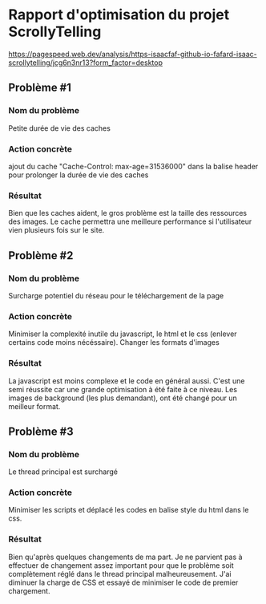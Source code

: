 # Rapport d'optimisation du projet ScrollyTelling
https://pagespeed.web.dev/analysis/https-isaacfaf-github-io-fafard-isaac-scrollytelling/jcg6n3nr13?form_factor=desktop
## Problème #1
### Nom du problème
Petite durée de vie des caches
### Action concrète
ajout du cache "Cache-Control: max-age=31536000" dans la balise header pour prolonger la durée de vie des caches
### Résultat
Bien que les caches aident, le gros problème est la taille des ressources des images. Le cache permettra une meilleure performance si l'utilisateur vien plusieurs fois sur le site.
## Problème #2
### Nom du problème
Surcharge potentiel du réseau pour le téléchargement de la page
### Action concrète
Minimiser la complexité inutile du javascript, le html et le css (enlever certains code moins nécéssaire). Changer les formats d'images
### Résultat
La javascript est moins complexe et le code en général aussi. C'est une semi réussite car une grande optimisation à été faite à ce niveau. Les images de background (les plus demandant), ont été changé pour un meilleur format.
## Problème #3
### Nom du problème
Le thread principal est surchargé
### Action concrète
Minimiser les scripts et déplacé les codes en balise style du html dans le css. 
### Résultat
Bien qu'après quelques changements de ma part. Je ne parvient pas à effectuer de changement assez important pour que le problème soit complètement réglé dans le thread principal malheureusement. J'ai diminuer la charge de CSS et essayé de minimiser le code de premier chargement.
